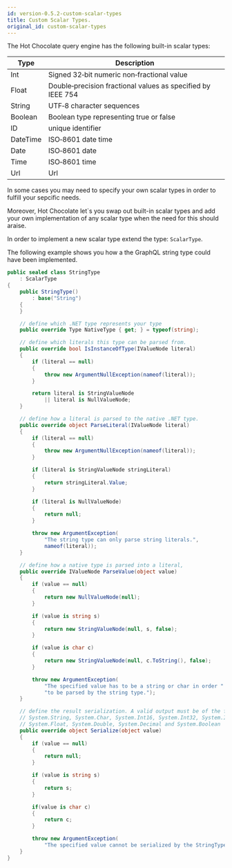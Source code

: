 ```yaml
---
id: version-0.5.2-custom-scalar-types
title: Custom Scalar Types.
original_id: custom-scalar-types
---
```


The Hot Chocolate query engine has the following built-in scalar types:

| Type     | Description                                                 |
| -------- | ----------------------------------------------------------- |
| Int      | Signed 32‐bit numeric non‐fractional value                  |
| Float    | Double‐precision fractional values as specified by IEEE 754 |
| String   | UTF‐8 character sequences                                   |
| Boolean  | Boolean type representing true or false                     |
| ID       | unique identifier                                           |
| DateTime | ISO‐8601 date time                                          |
| Date     | ISO‐8601 date                                               |
| Time     | ISO‐8601 time                                               |
| Url      | Url                                                         |

In some cases you may need to specify your own scalar types in order to fulfill your sepcific needs. 

Moreover, Hot Chocolate let`s you swap out built-in scalar types and add your own implementation of any scalar type when the need for this should araise.

In order to implement a new scalar type extend the type:  `ScalarType`.

The following example shows you how a the GraphQL string type could have been implemented.

```csharp
public sealed class StringType
    : ScalarType
{
    public StringType()
        : base("String")
    {
    }

    // define which .NET type represents your type
    public override Type NativeType { get; } = typeof(string);

    // define which literals this type can be parsed from.
    public override bool IsInstanceOfType(IValueNode literal)
    {
        if (literal == null)
        {
            throw new ArgumentNullException(nameof(literal));
        }

        return literal is StringValueNode
            || literal is NullValueNode;
    }

    // define how a literal is parsed to the native .NET type.
    public override object ParseLiteral(IValueNode literal)
    {
        if (literal == null)
        {
            throw new ArgumentNullException(nameof(literal));
        }

        if (literal is StringValueNode stringLiteral)
        {
            return stringLiteral.Value;
        }

        if (literal is NullValueNode)
        {
            return null;
        }

        throw new ArgumentException(
            "The string type can only parse string literals.",
            nameof(literal));
    }

    // define how a native type is parsed into a literal,
    public override IValueNode ParseValue(object value)
    {
        if (value == null)
        {
            return new NullValueNode(null);
        }

        if (value is string s)
        {
            return new StringValueNode(null, s, false);
        }

        if (value is char c)
        {
            return new StringValueNode(null, c.ToString(), false);
        }

        throw new ArgumentException(
            "The specified value has to be a string or char in order " +
            "to be parsed by the string type.");
    }

    // define the result serialization. A valid output must be of the following .NET types:
    // System.String, System.Char, System.Int16, System.Int32, System.Int64,
    // System.Float, System.Double, System.Decimal and System.Boolean
    public override object Serialize(object value)
    {
        if (value == null)
        {
            return null;
        }

        if (value is string s)
        {
            return s;
        }

        if(value is char c)
        {
            return c;
        }

        throw new ArgumentException(
            "The specified value cannot be serialized by the StringType.");
    }
}
```
